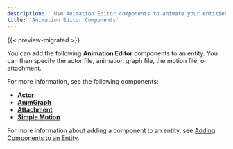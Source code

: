 ```yaml
---
description: ' Use Animation Editor components to animate your entities in Open 3D Engine. '
title: 'Animation Editor Components'
---
```


{{< preview-migrated >}}

You can add the following **Animation Editor** components to an entity. You can then specify the actor file, animation graph file, the motion file, or attachment.

For more information, see the following components:
+ **[Actor](/docs/user-guide/components/animation/actor/)**
+ **[AnimGraph](/docs/user-guide/components/animation/animgraph/)**
+ **[Attachment](/docs/user-guide/components/animation/attachment/)**
+ **[Simple Motion](/docs/user-guide/components/reference/animation/simple-motion/)**

For more information about adding a component to an entity, see [Adding Components to an Entity](/docs/userguide/components/working-adding.md).
